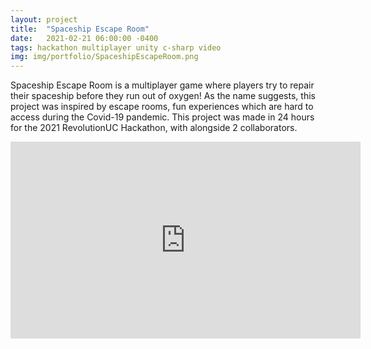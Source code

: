```yaml
---
layout: project
title:  "Spaceship Escape Room"
date:   2021-02-21 06:00:00 -0400
tags: hackathon multiplayer unity c-sharp video
img: img/portfolio/SpaceshipEscapeRoom.png
---
```


Spaceship Escape Room is a multiplayer game where players try to repair their spaceship before they run out of oxygen! As the name suggests, this project was inspired by escape rooms, fun experiences which are hard to access during the Covid-19 pandemic. This project was made in 24 hours for the 2021 RevolutionUC Hackathon, with alongside 2 collaborators.

<iframe width="560" height="315" src="https://www.youtube.com/embed/aPVLR89Az4E" title="YouTube video player" frameborder="0" allow="accelerometer; autoplay; clipboard-write; encrypted-media; gyroscope; picture-in-picture; web-share" allowfullscreen></iframe>